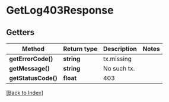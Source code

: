 # GetLog403Response

## Getters

Method | Return type | Description | Notes
------------ | ------------- | ------------- | -------------
**getErrorCode()** | **string** | tx.missing |
**getMessage()** | **string** | No such tx. |
**getStatusCode()** | **float** | 403 |

[[Back to Index]](../index.md)
